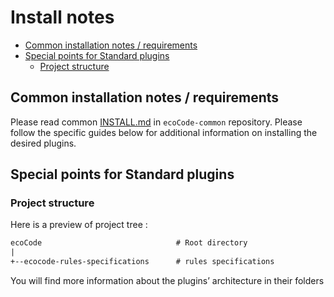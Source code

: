 # Install notes

- [Common installation notes / requirements](#common-installation-notes--requirements)
- [Special points for Standard plugins](#special-points-for-standard-plugins)
  - [Project structure](#project-structure)

## Common installation notes / requirements

Please read common [INSTALL.md](https://github.com/green-code-initiative/ecoCode-common/blob/main/doc/INSTALL.md)
in `ecoCode-common` repository. Please follow the specific guides below for additional information on installing the
desired plugins.

## Special points for Standard plugins

### Project structure

Here is a preview of project tree :

```txt
ecoCode                              # Root directory
|
+--ecocode-rules-specifications      # rules specifications

```

You will find more information about the plugins’ architecture in their folders
